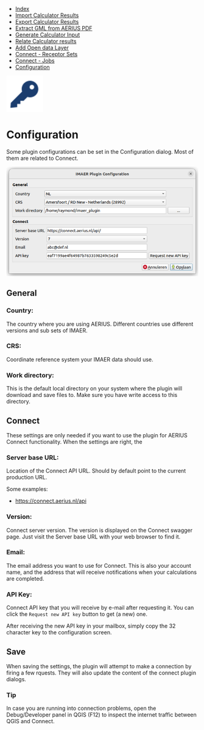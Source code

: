 * [Index](index.md)
* [Import Calculator Results](01_import_calc_results.md)
* [Export Calculator Results](02_export_calc_results.md)
* [Extract GML from AERIUS PDF](03_extract_gml_from_pdf.md)
* [Generate Calculator Input](04_generate_calc_input.md)
* [Relate Calculator results](05_relate_calc_results.md)
* [Add Open data Layer](06_open_data_layers.md)
* [Connect - Receptor Sets](07_connect_receptor_sets.md)
* [Connect - Jobs](08_connect_jobs.md)
* [Configuration](09_configuration.md)

<img src="img/icons/icon_configuration.svg" alt="button" width="96"/>

# Configuration

Some plugin configurations can be set in the Configuration dialog. Most of them are related to Connect.

![dialog](img/configuration_dlg.png)

## General

### Country:
The country where you are using AERIUS. Different countries use different versions 
and sub sets of IMAER.

### CRS:
Coordinate reference system your IMAER data should use.

### Work directory:
This is the default local directory on your system where the plugin will download
and save files to. Make sure you have write access to this directory.

## Connect

These settings are only needed if you want to use the plugin for AERIUS Connect 
functionality. When the settings are right, the 

### Server base URL:
Location of the Connect API URL. Should by default point to the current production
URL.

Some examples:
* https://connect.aerius.nl/api

### Version:
Connect server version. The version is displayed on the Connect swagger page. Just visit
the Server base URL with your web browser to find it.

### Email:
The email address you want to use for Connect. This is also your account name, and
the address that will receive notifications when your calculations are completed.

### API Key:
Connect API key that you will receive by e-mail after requesting it. You can click
the `Request new API key` button to get (a new) one.

After receiving the new API key in your mailbox, simply copy the 32 character key
to the configuration screen.

## Save
When saving the settings, the plugin will attempt to make a connection by firing
a few rquests. They will also update the content of the connect plugin dialogs.

### Tip

In case you are running into connection problems, open the Debug/Developer panel in QGIS
(F12) to inspect the internet traffic between QGIS and Connect.

